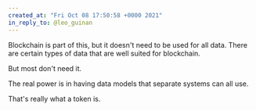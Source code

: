 ```yaml
---
created_at: "Fri Oct 08 17:50:58 +0000 2021"
in_reply_to: @leo_guinan
---
```


Blockchain is part of this, but it doesn't need to be used for all data. There are certain types of data that are well suited for blockchain. 

But most don't need it. 

The real power is in having data models that separate systems can all use. 

That's really what a token is.